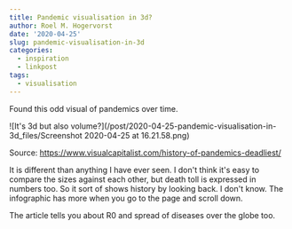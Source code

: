 ```yaml
---
title: Pandemic visualisation in 3d?
author: Roel M. Hogervorst
date: '2020-04-25'
slug: pandemic-visualisation-in-3d
categories:
  - inspiration
  - linkpost
tags:
  - visualisation
---
```



Found this odd visual of pandemics over time. 

![It's 3d but also volume?](/post/2020-04-25-pandemic-visualisation-in-3d_files/Screenshot 2020-04-25 at 16.21.58.png)


Source: <https://www.visualcapitalist.com/history-of-pandemics-deadliest/>


It is different than anything I have ever seen. I don't think it's easy to compare the 
sizes against each other, but death toll is expressed in numbers too. 
So it sort of shows history by looking back. I don't know. 
The infographic has more when you go to the page and scroll down. 


The article tells you about R0 and spread of diseases over the globe too. 
